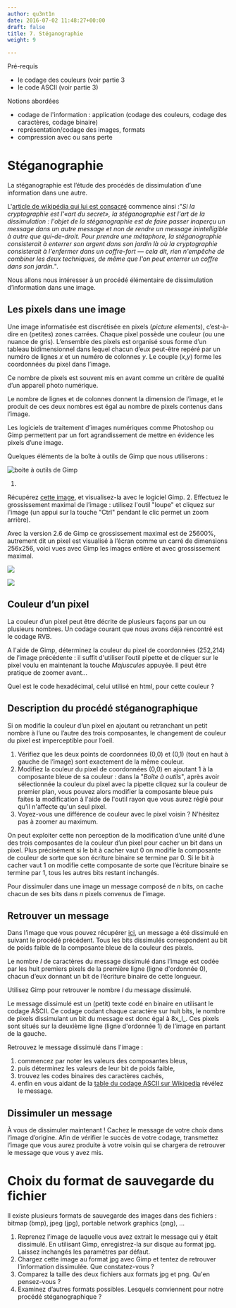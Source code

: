 ```yaml
---
author: qu3nt1n
date: 2016-07-02 11:48:27+00:00
draft: false
title: 7. Stéganographie
weight: 9

---
```



Pré-requis



  * le codage des couleurs (voir partie 3
  * le code ASCII (voir partie 3)


Notions abordées



  * codage de l'information : application (codage des couleurs,
  codage des caractères, codage binaire)
  * représentation/codage des images, formats
  * compression avec ou sans perte










#  Stéganographie





La stéganographie est l’étude des
  procédés de dissimulation d’une information dans une
  autre.






L'[article
  de wikipédia qui lui est consacré](http://fr.wikipedia.org/wiki/St%C3%A9ganographie) commence ainsi :"_Si la
  cryptographie est l'«art du secret», la stéganographie est l'art
  de la dissimulation : l'objet de la stéganographie est de faire
  passer inaperçu un message dans un autre message et non de rendre un
  message inintelligible à autre que qui-de-droit. Pour prendre une
  métaphore, la stéganographie consisterait à enterrer son argent dans
  son jardin là où la cryptographie consisterait à l'enfermer dans un
  coffre-fort — cela dit, rien n'empêche de combiner les deux
  techniques, de même que l'on peut enterrer un coffre dans son
  jardin._".





Nous allons nous intéresser à un procédé élémentaire
  de dissimulation d’information dans une image.






## Les pixels dans une image




Une image informatisée est discrétisée en pixels (_picture
    elements_), c’est-à-dire en (petites) zones carrées. Chaque
  pixel possède une couleur (ou une nuance de gris). L’ensemble des
  pixels est organisé sous forme d’un tableau bidimensionnel dans
  lequel chacun d’eux peut-être repéré par un numéro de
  lignes _x_ et un numéro de colonnes _y_. Le couple
  (_x_,_y_) forme les coordonnées du pixel dans l’image.






Ce nombre de pixels est souvent mis en avant comme un critère de qualité d’un appareil photo numérique.







Le nombre de lignes et de colonnes donnent la dimension de l’image, et
le produit de ces deux nombres est égal au nombre de pixels contenus
dans l’image.






Les logiciels de traitement d’images numériques comme Photoshop ou
Gimp permettent par un fort agrandissement de mettre en évidence les
pixels d’une image.







Quelques éléments de la boîte à outils de Gimp que nous utiliserons :



![boite à outils
							de
							Gimp](http://qkzk.xyz/docs/doc07/doc/gimp-boite-outils-annotee.png)













  1.
   Récupérez [cette image](http://qkzk.xyz/docs/doc07/doc/img0.png), et visualisez-la
   avec le logiciel Gimp.
  2. Effectuez le grossissement maximal de
   l’image : utilisez l'outil "loupe" et cliquez sur l'image (un
   appui sur la touche "Ctrl" pendant le clic permet un zoom arrière).

Avec la version 2.6 de Gimp ce grossissement maximal est
   de 25600%, autrement dit un pixel est visualisé à l’écran comme un
   carré de dimensions 256x256, voici vues avec Gimp les images entière
   et avec grossissement maximal.




![](http://qkzk.xyz/docs/doc07/doc/gimp-img0-100.png)

![](http://qkzk.xyz/docs/doc07/doc/gimp-img0-25600.png)










## Couleur d’un pixel






La couleur d’un pixel peut être décrite de plusieurs façons par un ou
plusieurs nombres. Un codage courant que nous avons déjà rencontré est
le codage RVB.







 A l'aide de Gimp, déterminez la couleur du pixel de coordonnées
 (252,214) de l’image précédente : il suffit d'utiliser l’outil
 pipette et de cliquer sur le pixel voulu en maintenant la
 touche _Majuscules_ appuyée. Il peut être pratique de zoomer
 avant...


Quel est le code hexadécimal, celui utilisé en html, pour cette
 couleur ?






## Description du procédé stéganographique





Si on modifie la couleur d’un pixel en ajoutant ou retranchant un
  petit nombre à l’une ou l’autre des trois composantes, le changement
  de couleur du pixel est imperceptible pour l’oeil.







   1. Vérifiez que les deux points de coordonnées (0,0) et (0,1)
 (tout en haut à gauche de l’image) sont exactement de la même
 couleur.
  2. Modifiez la couleur du pixel de coordonnées (0,0) en ajoutant 1 à
 la composante bleue de sa couleur : dans la "_Boîte à
 outils_", après avoir sélectionnée la couleur du pixel avec la
 pipette cliquez sur la couleur de premier plan, vous pouvez alors
 modifier la composante bleue puis faites la modification à l'aide de
 l'outil rayon que vous aurez réglé pour qu'il n'affecte qu'un seul
 pixel.
  3. Voyez-vous une
 différence de couleur avec le pixel voisin ? N'hésitez pas à
 zoomer au maximum.








On peut exploiter cette non perception de la modification d’une unité
d’une des trois composantes de la couleur d’un pixel pour cacher un
bit dans un pixel. Plus précisément si le bit à cacher vaut 0 on
modifie la composante de couleur de sorte que son écriture binaire se
termine par 0. Si le bit à cacher vaut 1 on modifie cette composante
de sorte que l’écriture binaire se termine par 1, tous les autres bits
restant inchangés.






Pour dissimuler dans une image un message composé de _n_ bits, on
  cache chacun de ses bits dans _n_ pixels convenus de l’image.






## Retrouver un message





Dans l’image que vous pouvez récupérer [ici](http://www.fil.univ-lille1.fr/~wegrzyno/ISN/Stegano/stega-img0.png), un message a été
  dissimulé en suivant le procédé précédent. Tous les bits dissimulés
  correspondent au bit de poids faible de la composante bleue de la
  couleur des pixels.






Le nombre _l_ de caractères du message dissimulé dans l’image
  est codée par les huit premiers pixels de la première ligne (ligne
  d'ordonnée 0), chacun d’eux donnant un bit de l’écriture binaire de cette longueur.





Utilisez Gimp pour retrouver le nombre _l_ du
  message dissimulé.





Le message dissimulé est un (petit) texte codé en binaire en
  utilisant le codage ASCII. Ce codage codant chaque caractère sur
  huit bits, le nombre de pixels dissimulant un bit du message est
  donc égal à 8x_l_. Ces pixels sont situés sur la deuxième ligne
  (ligne d'ordonnée 1) de l’image en partant de la gauche.






Retrouvez le message dissimulé dans l'image :



  1. commencez par noter les valeurs des composantes bleus,
  2. puis déterminez les valeurs de leur bit de poids faible,
  3. trouvez les codes binaires des caractères cachés,
  4. enfin en vous aidant de la [table du codage
ASCII sur Wikipedia](http://fr.wikipedia.org/wiki/Code_ASCII) révélez le message.







## Dissimuler un message






À vous de dissimuler maintenant ! Cachez le message de votre choix
dans l’image d’origine. Afin de vérifier le succès de votre codage,
transmettez l’image que vous aurez produite à votre voisin qui se
chargera de retrouver le message que vous y avez mis.







#  Choix du format de sauvegarde du fichier





Il existe plusieurs formats de sauvegarde des images dans des
  fichiers : bitmap (bmp), jpeg (jpg), portable network graphics
  (png), ...









  1. Reprenez l’image de laquelle vous avez extrait le message qui y
  était dissimulé. En utilisant Gimp, enregistrez-la sur disque au
  format jpg. Laissez inchangés les
  paramètres par défaut.
  2. Chargez cette image au format jpg
  avec Gimp et tentez de retrouver l’information dissimulée. Que
  constatez-vous ?
  3. Comparez la taille des deux fichiers  aux
  formats jpg
  et png. Qu'en pensez-vous ?
  4. Examinez d’autres formats possibles. Lesquels conviennent pour
  notre procédé stéganographique ?

